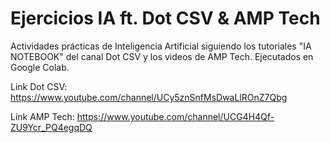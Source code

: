 # Ejercicios IA ft. Dot CSV & AMP Tech

Actividades prácticas de Inteligencia Artificial siguiendo los tutoriales "IA NOTEBOOK" del canal Dot CSV y los videos de AMP Tech. Ejecutados en Google Colab.

Link Dot CSV: https://www.youtube.com/channel/UCy5znSnfMsDwaLlROnZ7Qbg

Link AMP Tech: https://www.youtube.com/channel/UCG4H4Qf-ZU9Ycr_PQ4egqDQ
